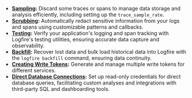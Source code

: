* **[Sampling](01_sampling.md):** Discard some traces or spans to manage data storage and analysis efficiently, including setting up the `trace_sample_rate`.
* **[Scrubbing](02_scrubbing.md):** Automatically redact sensitive information from your logs and spans using customizable patterns and callbacks.
* **[Testing](03_testing.md):** Verify your application's logging and span tracking with Logfire's testing utilities, ensuring accurate data capture and observability.
* **[Backfill](04_backfill.md):** Recover lost data and bulk load historical data into Logfire with the `logfire backfill` command, ensuring data continuity.
* **[Creating Write Tokens](05_creating_write_tokens.md):** Generate and manage multiple write tokens for different services.
* **[Direct Database Connections](06_direct_database_connections.md):** Set up read-only credentials for direct database queries, facilitating custom analyses and integrations with third-party SQL and dashboarding tools.
